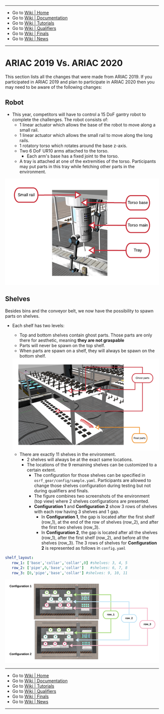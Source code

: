 [//]: # (This may be the most platform independent comment)

-------------------------------------------------
- Go to [Wiki | Home](../README.md)
- Go to [Wiki | Documentation](documentation.md)
- Go to [Wiki | Tutorials](tutorials.md)
- Go to [Wiki | Qualifiers](qualifier.md)
- Go to [Wiki | Finals](finals.md)
- Go to [Wiki | News](updates.md)
-------------------------------------------------

# ARIAC 2019 Vs. ARIAC 2020
This section lists all the changes that were made from ARIAC 2019. If you participated in ARIAC 2019 and plan to participate in ARIAC 2020 then you may need to be aware of the following changes:
## Robot
* This year, competitors will have to control a 15 DoF gantry robot to complete the challenges. The robot consists of:
    * 1 linear actuator which allows the base of the robot to move along a small rail.
    * 1 linear actuator which allows the small rail to move along the long rails.
    * 1 rotatory torso which rotates around the base z-axis.
    * Two 6 DoF UR10 arms attached to the torso. 
      * Each arm's base has a fixed joint to the torso.
    * A tray is attached at one of the extremities of the torso. Participants may put parts in this tray while fetching other parts in the environment.


<img src="figures/robot.png" alt="alt text" width="600" class="center">

## Shelves
Besides bins and the conveyor belt, we now have the possibility to spawn parts on shelves.

* Each shelf has two levels:
   * Top and bottom shelves contain ghost parts. Those parts are only there for aesthetic, meaning **they are not graspable**
   * Parts will never be spawn on the top shelf.
   * When parts are spawn on a shelf, they will always be spawn on the bottom shelf.
   
   <img src="figures/shelf.png" alt="alt text" width="600" class="center">
   
   * There are exactly 11 shelves in the environment.
      * 2 shelves will always be at the exact same locations.
      * The locations of the 9 remaining shelves can be customized to a certain extent. 
         * The configuration for those shelves can be specified in `osrf_gear/config/sample.yaml`. Participants are allowed to change those shelves configuration during testing but not during qualifiers and finals.
         * The figure combines two screenshots of the environment (top view) where 2 shelves configurations are presented. 
         * **Configuration 1** and **Configuration 2** show 3 rows of shelves with each row having 3 shelves and 1 gap. 
            * In **Configuration 1**, the gap is located after the first shelf (row_1), at the end of the row of shelves (row_2), and after the first two shelves (row_3).
            * In **Configuration 2**, the gap is located after all the shelves (row_1), after the first shelf (row_2), and before all the shelves (row_3). The 3 rows of shelves for **Configuration 2** is represented as follows in `config.yaml`
            
```yaml
shelf_layout:
   row_1: ['base','collar','collar',0] #shelves: 3, 4, 5
   row_2: ['pipe',0,'base','collar']   #shelves: 6, 7, 8
   row_3: [0,'pipe','base','collar'] #shelves: 9, 10, 11
   ``` 
   
   
   
            

 <img src="figures/shelf_configs_2.png" width="700" class="center">


-------------------------------------------------
- Go to [Wiki | Home](../README.md)
- Go to [Wiki | Documentation](documentation.md)
- Go to [Wiki | Tutorials](tutorials.md)
- Go to [Wiki | Qualifiers](qualifier.md)
- Go to [Wiki | Finals](finals.md)
- Go to [Wiki | News](updates.md)
-------------------------------------------------
